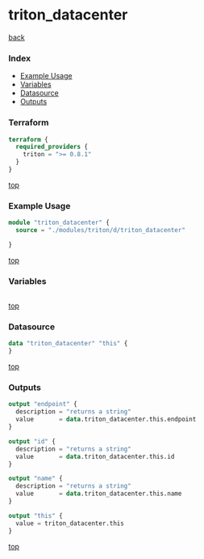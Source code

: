 # triton_datacenter

[back](../triton.md)

### Index

- [Example Usage](#example-usage)
- [Variables](#variables)
- [Datasource](#datasource)
- [Outputs](#outputs)

### Terraform

```terraform
terraform {
  required_providers {
    triton = ">= 0.8.1"
  }
}
```

[top](#index)

### Example Usage

```terraform
module "triton_datacenter" {
  source = "./modules/triton/d/triton_datacenter"

}
```

[top](#index)

### Variables

```terraform
```

[top](#index)

### Datasource

```terraform
data "triton_datacenter" "this" {
}
```

[top](#index)

### Outputs

```terraform
output "endpoint" {
  description = "returns a string"
  value       = data.triton_datacenter.this.endpoint
}

output "id" {
  description = "returns a string"
  value       = data.triton_datacenter.this.id
}

output "name" {
  description = "returns a string"
  value       = data.triton_datacenter.this.name
}

output "this" {
  value = triton_datacenter.this
}
```

[top](#index)